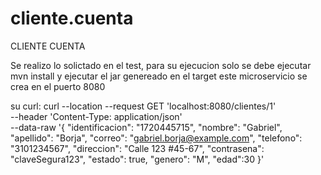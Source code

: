 # cliente.cuenta
CLIENTE CUENTA

Se realizo lo solictado en el test, para su ejecucion solo se debe ejecutar mvn install y ejecutar el jar genereado en el target este microservicio se crea en el puerto 8080

su curl:
curl --location --request GET 'localhost:8080/clientes/1' \
--header 'Content-Type: application/json' \
--data-raw '{
  "identificacion": "1720445715",
  "nombre": "Gabriel",
  "apellido": "Borja",
  "correo": "gabriel.borja@example.com",
  "telefono": "3101234567",
  "direccion": "Calle 123 #45-67",
  "contrasena": "claveSegura123",
  "estado": true,
  "genero": "M",
  "edad":30
  }'
